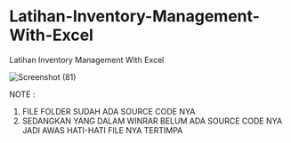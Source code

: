 # Latihan-Inventory-Management-With-Excel
Latihan Inventory Management With Excel 


![Screenshot (81)](https://user-images.githubusercontent.com/57186921/113495806-75a55f00-9526-11eb-80be-54f6cdee5d63.png)

NOTE :

1. FILE FOLDER SUDAH ADA SOURCE CODE NYA
2. SEDANGKAN YANG DALAM WINRAR BELUM ADA SOURCE CODE NYA JADI AWAS HATI-HATI FILE NYA TERTIMPA 
